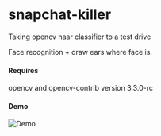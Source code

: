 # snapchat-killer
Taking opencv haar classifier to a test drive

Face recognition + draw ears where face is.

#### Requires
opencv and opencv-contrib version 3.3.0-rc

#### Demo
![Demo](/snap.gif?raw=true "Snap demo")

